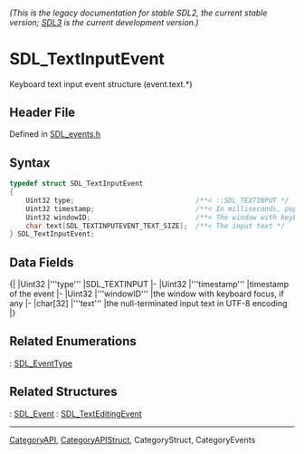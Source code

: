 ###### (This is the legacy documentation for stable SDL2, the current stable version; [SDL3](https://wiki.libsdl.org/SDL3/) is the current development version.)
# SDL_TextInputEvent

Keyboard text input event structure (event.text.*)

## Header File

Defined in [SDL_events.h](https://github.com/libsdl-org/SDL/blob/SDL2/include/SDL_events.h)

## Syntax

```c
typedef struct SDL_TextInputEvent
{
    Uint32 type;                              /**< ::SDL_TEXTINPUT */
    Uint32 timestamp;                         /**< In milliseconds, populated using SDL_GetTicks() */
    Uint32 windowID;                          /**< The window with keyboard focus, if any */
    char text[SDL_TEXTINPUTEVENT_TEXT_SIZE];  /**< The input text */
} SDL_TextInputEvent;
```

## Data Fields

{|
|Uint32 
|'''type''' 
|SDL_TEXTINPUT 
|-
|Uint32
|'''timestamp'''
|timestamp of the event
|-
|Uint32 
|'''windowID''' 
|the window with keyboard focus, if any 
|-
|char[32] 
|'''text''' 
|the null-terminated input text in UTF-8 encoding 
|}

## Related Enumerations

: [SDL_EventType](SDL_EventType)

## Related Structures

: [SDL_Event](SDL_Event)
: [SDL_TextEditingEvent](SDL_TextEditingEvent)

----
[CategoryAPI](CategoryAPI), [CategoryAPIStruct](CategoryAPIStruct), CategoryStruct, CategoryEvents


